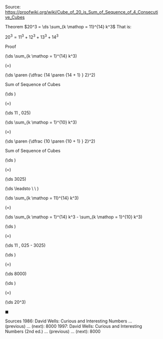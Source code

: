 # 

Source: https://proofwiki.org/wiki/Cube_of_20_is_Sum_of_Sequence_of_4_Consecutive_Cubes

Theorem
$20^3 = \ds \sum_{k \mathop = 11}^{14} k^3$
That is:

$20^3 = 11^3 + 12^3 + 13^3 + 14^3$


Proof













\(\ds \sum_{k \mathop = 1}^{14} k^3\)

\(=\)







\(\ds \paren {\dfrac {14 \paren {14 + 1} } 2}^2\)





Sum of Sequence of Cubes














\(\ds \)

\(=\)







\(\ds 11 \, 025\)




















\(\ds \sum_{k \mathop = 1}^{10} k^3\)

\(=\)







\(\ds \paren {\dfrac {10 \paren {10 + 1} } 2}^2\)





Sum of Sequence of Cubes














\(\ds \)

\(=\)







\(\ds 3025\)














\(\ds \leadsto \ \ \)





\(\ds \sum_{k \mathop = 11}^{14} k^3\)

\(=\)







\(\ds \sum_{k \mathop = 1}^{14} k^3 - \sum_{k \mathop = 1}^{10} k^3\)




















\(\ds \)

\(=\)







\(\ds 11 \, 025 - 3025\)




















\(\ds \)

\(=\)







\(\ds 8000\)




















\(\ds \)

\(=\)







\(\ds 20^3\)









$\blacksquare$


Sources
1986: David Wells: Curious and Interesting Numbers ... (previous) ... (next): $8000$
1997: David Wells: Curious and Interesting Numbers (2nd ed.) ... (previous) ... (next): $8000$




